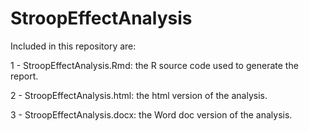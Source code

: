 # StroopEffectAnalysis


Included in this repository are: 

1 - StroopEffectAnalysis.Rmd:  the R source code used to generate the report.

2 - StroopEffectAnalysis.html:  the html version of the analysis.

3 - StroopEffectAnalysis.docx:  the Word doc version of the analysis.
